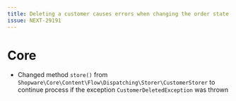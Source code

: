 ```yaml
---
title: Deleting a customer causes errors when changing the order state of his order
issue: NEXT-29191
---
```

# Core
* Changed method `store()` from `Shopware\Core\Content\Flow\Dispatching\Storer\CustomerStorer` to continue process if the exception `CustomerDeletedException` was thrown
